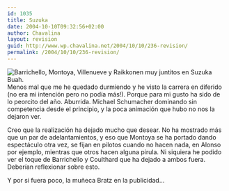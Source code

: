 ```yaml
---
id: 1035
title: Suzuka
date: 2004-10-10T09:32:56+02:00
author: Chavalina
layout: revision
guid: http://www.wp.chavalina.net/2004/10/10/236-revision/
permalink: /2004/10/10/236-revision/
---
```

<img class="imgizqda" src="http://www.chavalina.net/imagenes/fotos/suzuka.jpg" alt="Barrichello, Montoya, Villenueve y Raikkonen muy juntitos en Suzuka" /> Buah.  
Menos mal que me he quedado durmiendo y he visto la carrera en diferido (no era mi intención pero no pod&iacute;a más!). Porque para mi gusto ha sido de lo peorcito del a&ntilde;o. Aburrida. Michael Schumacher dominando sin competencia desde el principio, y la poca animación que hubo no nos la dejaron ver.

Creo que la realización ha dejado mucho que desear. No ha mostrado más que un par de adelantamientos, y eso que Montoya se ha portado dando espectáculo otra vez, se fijan en pilotos cuando no hacen nada, en Alonso por ejemplo, mientras que otros hacen alguna pirula. Ni siquiera he podido ver el toque de Barrichello y Coulthard que ha dejado a ambos fuera. Deber&iacute;an reflexionar sobre esto.

Y por si fuera poco, la mu&ntilde;eca Bratz en la publicidad…